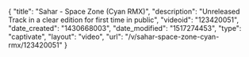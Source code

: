 {
    "title": "Sahar - Space Zone (Cyan RMX)",
    "description": "Unreleased Track in a clear edition for first time in public",
    "videoid": "123420051",
    "date_created": "1430668003",
    "date_modified": "1517274453",
    "type": "captivate",
    "layout": "video",
    "url": "\/v\/sahar-space-zone-cyan-rmx\/123420051"
}